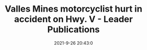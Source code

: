 ---
"title": "Valles Mines motorcyclist hurt in accident on Hwy. V - Leader Publications"
"date": "2021-9-26 20:43:0"
"feed_name": "GOOGLENEWSMINING"
"feed_website": "https://news.google.com/search?q=mining%2Bincident&hl=en-US&gl=US&ceid=US:en"
"feed_rss": "https://news.google.com/rss/search?q=mining%2Bincident&hl=en-US&gl=US&ceid=US:en"
"link": "https://www.myleaderpaper.com/news/accidents/valles-mines-motorcyclist-hurt-in-accident-on-hwy-v/article_6436a666-1f0a-11ec-9c24-23e8e3f2f531.html"
"source": "{'href': 'https://www.myleaderpaper.com', 'title': 'Leader Publications'}"
"file": "_posts/2021-1-1-452e507b905fb698197a975c0352f64c4828d8b6.md"
"accident": "1"
"drilling": "1"
"dead": "0"
"injured": "0"
"arrested": "0"
"where": "unknown site"
"place": "unknown place"
---